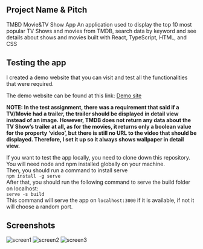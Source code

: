 ## Project Name & Pitch
TMBD Movie&TV Show App
An application used to display the top 10 most popular TV Shows and movies from TMDB, search data by keyword and see details about shows and movies built with React, TypeScript, HTML, and CSS<br>
 
## Testing the app

 I created a demo website that you can visit and test all the functionalities that were required. 

The demo website can be found at this link: [Demo site](http://react-movie-test.42web.io/)


**NOTE: In the test assignment, there was a requirement that said if a TV/Movie had a trailer, the trailer should be displayed in detail view instead of an image. However, TMDB does not return any data about the TV Show’s trailer at all, as for the movies, it returns only a boolean value for the property ‘video’, but there is still no URL to the video that should be displayed. Therefore, I set it up so it always shows wallpaper in detail view.**


If you want to test the app locally, you need to clone down this repository.<Br> You will need node and npm installed globally on your machine.<Br>
Then, you should run a command to install serve<br>
`npm install -g serve`<br>
After that, you should run the following command to serve the build folder on localhost: <br>
`serve -s build`<br>
This command will serve the app on `localhost:3000` if it is available, if not it will choose a random port. 

 ## Screenshots
 
 ![screen1](https://i.ibb.co/pLvwVvy/img1.png)
 ![screen2](https://i.ibb.co/kJtTpsS/img2.png)
 ![screen3](https://i.ibb.co/xjDg0ZZ/img3.png)
 
 
